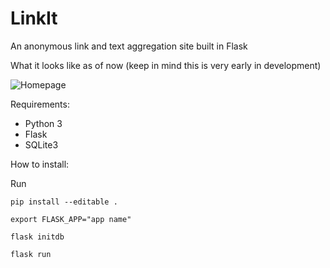 # LinkIt
An anonymous link and text aggregation site built in Flask

What it looks like as of now (keep in mind this is very early in development)

![Homepage](http://i.imgur.com/5OwfPtG.png)

Requirements:
- Python 3
- Flask
- SQLite3

How to install:

Run 

    pip install --editable .
    
    export FLASK_APP="app name"
    
    flask initdb
    
    flask run
